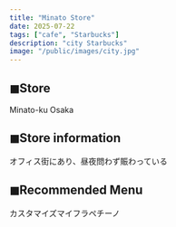 ```yaml
---
title: "Minato Store"
date: 2025-07-22
tags: ["cafe", "Starbucks"]
description: "city Starbucks"
image: "/public/images/city.jpg"
---
```


## ◼︎Store

Minato-ku Osaka

## ◼︎Store information

オフィス街にあり、昼夜問わず賑わっている

## ◼︎Recommended Menu

カスタマイズマイフラペチーノ
